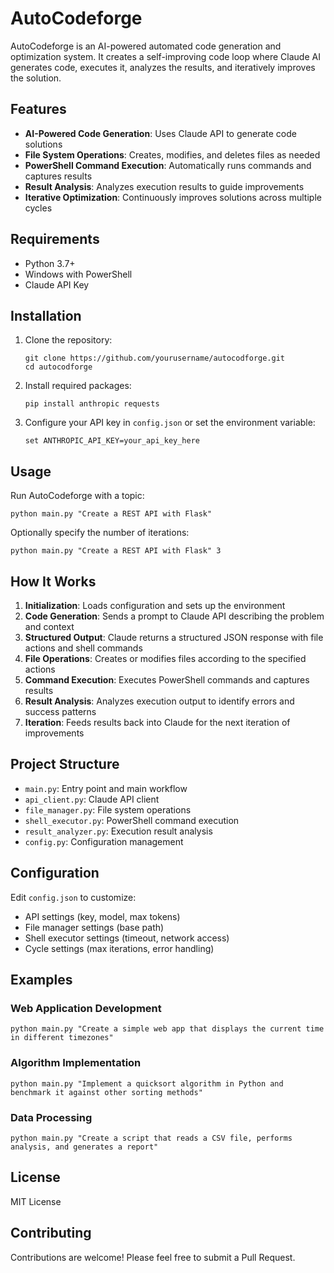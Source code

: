 # AutoCodeforge

AutoCodeforge is an AI-powered automated code generation and optimization system. It creates a self-improving code loop where Claude AI generates code, executes it, analyzes the results, and iteratively improves the solution.

## Features

- **AI-Powered Code Generation**: Uses Claude API to generate code solutions
- **File System Operations**: Creates, modifies, and deletes files as needed
- **PowerShell Command Execution**: Automatically runs commands and captures results
- **Result Analysis**: Analyzes execution results to guide improvements
- **Iterative Optimization**: Continuously improves solutions across multiple cycles

## Requirements

- Python 3.7+
- Windows with PowerShell
- Claude API Key

## Installation

1. Clone the repository:
   ```
   git clone https://github.com/yourusername/autocodforge.git
   cd autocodforge
   ```

2. Install required packages:
   ```
   pip install anthropic requests
   ```

3. Configure your API key in `config.json` or set the environment variable:
   ```
   set ANTHROPIC_API_KEY=your_api_key_here
   ```

## Usage

Run AutoCodeforge with a topic:

```
python main.py "Create a REST API with Flask"
```

Optionally specify the number of iterations:

```
python main.py "Create a REST API with Flask" 3
```

## How It Works

1. **Initialization**: Loads configuration and sets up the environment
2. **Code Generation**: Sends a prompt to Claude API describing the problem and context
3. **Structured Output**: Claude returns a structured JSON response with file actions and shell commands
4. **File Operations**: Creates or modifies files according to the specified actions
5. **Command Execution**: Executes PowerShell commands and captures results
6. **Result Analysis**: Analyzes execution output to identify errors and success patterns
7. **Iteration**: Feeds results back into Claude for the next iteration of improvements

## Project Structure

- `main.py`: Entry point and main workflow
- `api_client.py`: Claude API client
- `file_manager.py`: File system operations
- `shell_executor.py`: PowerShell command execution
- `result_analyzer.py`: Execution result analysis
- `config.py`: Configuration management

## Configuration

Edit `config.json` to customize:

- API settings (key, model, max tokens)
- File manager settings (base path)
- Shell executor settings (timeout, network access)
- Cycle settings (max iterations, error handling)

## Examples

### Web Application Development

```
python main.py "Create a simple web app that displays the current time in different timezones"
```

### Algorithm Implementation

```
python main.py "Implement a quicksort algorithm in Python and benchmark it against other sorting methods"
```

### Data Processing

```
python main.py "Create a script that reads a CSV file, performs analysis, and generates a report"
```

## License

MIT License

## Contributing

Contributions are welcome! Please feel free to submit a Pull Request.
